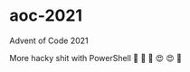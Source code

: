 # aoc-2021
Advent of Code 2021

More hacky shit with PowerShell :hatching_chick: :dolphin: :whale: :heart_eyes:	:heart_eyes: :100: